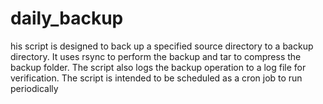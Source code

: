 # daily_backup
his script is designed to back up a specified source directory to a backup directory. It uses rsync to perform the backup and tar to compress the backup folder. The script also logs the backup operation to a log file for verification. The script is intended to be scheduled as a cron job to run periodically
